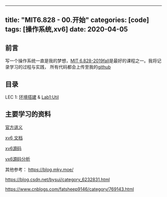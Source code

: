 
---
title: "MIT6.828 - 00.开始"
categories: [code]
tags: [操作系统,xv6]
date: 2020-04-05
---

## 前言
写一个操作系统一直是我的梦想，[MIT 6.828-2019fall](https://pdos.csail.mit.edu/6.828/2019/)是最好的课程之一。我将记录学习的过程与实践，
所有代码都会上传至我的[github](https://github.com/HeisenbergV/xv6-riscv-fall19)

## 目录
LEC 1: 
[环境搭建](/post/2020/20200406-mit6.828-01) & [Lab1:Util](/post/2020/20200407-mit6.828-02-lab1)


## 主要学习的资料
[官方讲义](https://pdos.csail.mit.edu/6.828/2019/)

[xv6 文档](https://th0ar.gitbooks.io/xv6-chinese/content/content/chapter0.html)

[xv6源码](https://github.com/HeisenbergV/xv6-riscv-fall19/tree/xv6-riscv-fall19/kernel)

[vx6源码分析](https://blog.csdn.net/qq_25426415/category_6684908.html)

其他参考：
https://blog.mky.moe/

https://blog.csdn.net/bysui/category_6232831.html

https://www.cnblogs.com/fatsheep9146/category/769143.html

<!-- 
LEC 2 (fk): Dynamic memory allocation (allocators) Preparation: 5.1 (Pointers and addresses) through 5.6 (Pointer arrays) and 6.4 (pointers to structures), and 8.7 (Storage Allocator) by Kernighan and Ritchie (K&R)

LEC 3 (TAs): C and gdb (pointers example) Preparation: Read 2.9 (Bitwise operators) by K&R Assignment: Lab sh: Simple shell

LEC 4 (rtm): Isolation & system call entry/exit Preparation: Read "Chapter 2: Operating system organization"

LEC 5 (fk): Virtual memory (1) Preparation: Read "Chapter 3: Page Tables" Assignment: Lab alloc: Memory allocator

Lab2 shell DUE: 6.828: email us a paragraph with project proposal

LEC 6 (ab): Virtual memory (2) (slides)

LEC 7 (fk): System calls, interrupts, exceptions Preparation: Read "Traps and device drivers" and the related xv6 source files Assignment: Lab lazy: Lazy allocation

Lab3 alloc

LEC 8 (ab): Multiprocessors and locking (slides) Preparation: Read "Locking" with spinlock.c oct 1 oct 2

LEC 9 (rtm): Processes and switching Preparation: Read "Scheduling" up to "Sleep and wakeup" and proc.c, swtch.S Assignment: Lab cow: Copy-on-write fork oct 3

Lab4 lazy DUE: 6.828: project proposal oct 4

LEC 10 (rtm): sleep&wakeup Preparation: Read remainder of "Scheduling", and corresponding parts of proc.c oct 8 oct 9

LEC 11 (TAs): Calling conventions and stack frames RISC-V Assignment: Lab syscall: Uthread & alarm oct 10

Lab5 cow

LEC 12 (fk): File systems Preparation: Read bio.c, fs.c, sysfile.c, file.c and "File system" except for the logging sections oct 17

Lab6 syscall

LEC 13 (fk): Crash recovery Preparation: Read log.c and the logging sections of "File system" Assignment: Lab lock: Parallelism/locking oct 24 oct 25

LEC 14 (rtm): File system performance and fast crash recovery Preparation: Read Journaling the Linux ext2fs Filesystem (1998) Assignment: Lab fs: File system oct 31 nov 1 Lab7 lock DUE: 6.828: Report project status

LEC 15 (ab): Virtual Memory (3) (slides) Preparation: Read Virtual Memory Primitives for User Programs (1991) nov 5 nov 6

LEC 16 (rtm): OS Organization Preparation: Read Exokernel (1995), FAQ Homework 1 due: HW exokernel question Assignment: Lab mmap: Mmap nov 7

Lab8 fs

LEC 17 (ab): OS and Networking Preparation: Read Receive Livelock (1996) Homework 2 due: HW livelock question Assignment: Lab net: Network stack nov 14

Lab9 mmap DUE: 6.828: Report project status nov 15

LEC 18 (fk): Kernels and HLL Preparation: Read the Biscuit paper (2018), FAQ Homework 3 due: HW Biscuit question nov 19 nov 20

LEC 19 (ab): Scalable locks (slides) (code) Preparation: Read Non-scalable locks paper (2012), FAQ Homework 4 due: ticket lock question nov 21 nov 22

LEC 20 (rtm): RCU notes, 2018 slides Preparation: Read RCU paper (2013), FAQ Homework 5 due: RCU question

LEC 21 (ab): Virtual Machines (1) (slides) Preparation: Read Software vs Hardware Virtualization (2006) or Disco? Homework 6 due: VM question

Lab10 net

LEC 22: 6.828 project demos in class dec 10 dec 11 LAST DAY OF CLASSES

LEC 23: 6.828 project demos in class

Lab11 syscall through mmap. practice: previous years' quizzes. -->